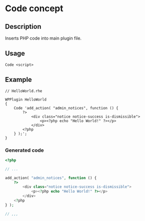 # Code concept

## Description

Inserts PHP code into main plugin file.

## Usage

```
Code <script>
```

## Example

```
// HelloWorld.rhe

WPPlugin HelloWorld
{
    Code 'add_action( "admin_notices", function () {
        ?>
            <div class="notice notice-success is-dismissible">
                <p><?php echo "Hello World!" ?></p>
            </div>
        <?php
    } );';
}
```

### Generated code

```php
<?php

// ...

add_action( "admin_notices", function () {
	?>
        <div class="notice notice-success is-dismissible">
            <p><?php echo "Hello World!" ?></p>
        </div>
	<?php
} );

// ,,,
```
